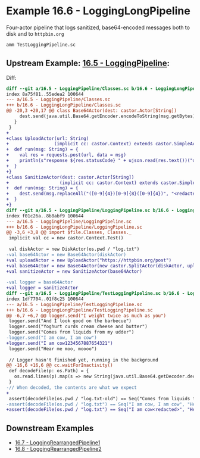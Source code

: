 # Example 16.6 - LoggingLongPipeline
Four-actor pipeline that logs sanitized, base64-encoded messages both to disk
and to `httpbin.org`

```bash
amm TestLoggingPipeline.sc
```


## Upstream Example: [16.5 - LoggingPipeline](https://github.com/handsonscala/handsonscala/tree/v1/examples/16.5%20-%20LoggingPipeline):
Diff:
```diff
diff --git a/16.5 - LoggingPipeline/Classes.sc b/16.6 - LoggingLongPipeline/Classes.sc
index 8a75f81..55edea2 100644
--- a/16.5 - LoggingPipeline/Classes.sc	
+++ b/16.6 - LoggingLongPipeline/Classes.sc	
@@ -20,3 +20,17 @@ class Base64Actor(dest: castor.Actor[String])
     dest.send(java.util.Base64.getEncoder.encodeToString(msg.getBytes))
   }
 }
+
+class UploadActor(url: String)
+                 (implicit cc: castor.Context) extends castor.SimpleActor[String]{
+  def run(msg: String) = {
+    val res = requests.post(url, data = msg)
+    println(s"response ${res.statusCode} " + ujson.read(res.text())("data"))
+  }
+}
+class SanitizeActor(dest: castor.Actor[String])
+                   (implicit cc: castor.Context) extends castor.SimpleActor[String]{
+  def run(msg: String) = {
+    dest.send(msg.replaceAll("([0-9]{4})[0-9]{8}([0-9]{4})", "<redacted>"))
+  }
+}
diff --git a/16.5 - LoggingPipeline/LoggingPipeline.sc b/16.6 - LoggingLongPipeline/LoggingPipeline.sc
index f01c26a..8b8abf9 100644
--- a/16.5 - LoggingPipeline/LoggingPipeline.sc	
+++ b/16.6 - LoggingLongPipeline/LoggingPipeline.sc	
@@ -3,6 +3,8 @@ import $file.Classes, Classes._
 implicit val cc = new castor.Context.Test()
 
 val diskActor = new DiskActor(os.pwd / "log.txt")
-val base64Actor = new Base64Actor(diskActor)
+val uploadActor = new UploadActor("https://httpbin.org/post")
+val base64Actor = new Base64Actor(new castor.SplitActor(diskActor, uploadActor))
+val sanitizeActor = new SanitizeActor(base64Actor)
 
-val logger = base64Actor
+val logger = sanitizeActor
diff --git a/16.5 - LoggingPipeline/TestLoggingPipeline.sc b/16.6 - LoggingLongPipeline/TestLoggingPipeline.sc
index 1df7704..01f8c25 100644
--- a/16.5 - LoggingPipeline/TestLoggingPipeline.sc	
+++ b/16.6 - LoggingLongPipeline/TestLoggingPipeline.sc	
@@ -6,7 +6,7 @@ logger.send("I weight twice as much as you")
 logger.send("And I look good on the barbecue")
 logger.send("Yoghurt curds cream cheese and butter")
 logger.send("Comes from liquids from my udder")
-logger.send("I am cow, I am cow")
+logger.send("I am cow1234567887654321")
 logger.send("Hear me moo, moooo")
 
 // Logger hasn't finished yet, running in the background
@@ -16,6 +16,6 @@ cc.waitForInactivity()
 def decodeFile(p: os.Path) = {
   os.read.lines(p).map(s => new String(java.util.Base64.getDecoder.decode(s)))
 }
-// When decoded, the contents are what we expect
+
 assert(decodeFile(os.pwd / "log.txt-old") == Seq("Comes from liquids from my udder"))
-assert(decodeFile(os.pwd / "log.txt") == Seq("I am cow, I am cow", "Hear me moo, moooo"))
+assert(decodeFile(os.pwd / "log.txt") == Seq("I am cow<redacted>", "Hear me moo, moooo"))
```
## Downstream Examples

- [16.7 - LoggingRearrangedPipeline1](https://github.com/handsonscala/handsonscala/tree/v1/examples/16.7%20-%20LoggingRearrangedPipeline1)
- [16.8 - LoggingRearrangedPipeline2](https://github.com/handsonscala/handsonscala/tree/v1/examples/16.8%20-%20LoggingRearrangedPipeline2)